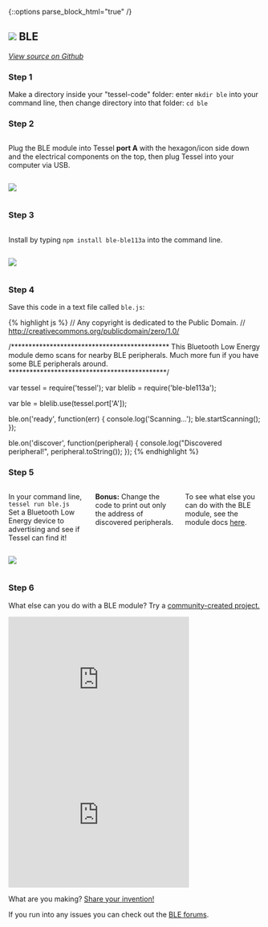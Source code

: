 {::options parse_block_html="true" /}

## <img class="constrain-sm" src="https://s3.amazonaws.com/technicalmachine-assets/fre+assets/modules/ble.png"> BLE

[<i class="fa fa-github"> View source on Github</i>](https://github.com/tessel/ble-ble113a)

### Step 1

Make a directory inside your "tessel-code" folder: enter `mkdir ble` into your command line, then change directory into that folder: `cd ble`

### Step 2

<div class="row">
<div class="large-6 columns">

Plug the BLE module into Tessel **port A** with the hexagon/icon side down and the electrical components on the top, then plug Tessel into your computer via USB.

</div>
<div class="large-6 columns">

![](https://s3.amazonaws.com/technicalmachine-assets/fre+assets/modules_plugged/ble.jpeg)

</div>
</div>

### Step 3

<div class="row">
<div class="large-6 columns">

Install by typing `npm install ble-ble113a` into the command line.

</div>
<div class="large-6 columns">

![](https://s3.amazonaws.com/technicalmachine-assets/fre+assets/modules_corners/ble.jpg)

</div>
</div>

### Step 4

Save this code in a text file called `ble.js`:

{% highlight js %}
// Any copyright is dedicated to the Public Domain.
// http://creativecommons.org/publicdomain/zero/1.0/

/*********************************************
This Bluetooth Low Energy module demo scans
for nearby BLE peripherals. Much more fun if
you have some BLE peripherals around.
*********************************************/

var tessel = require('tessel');
var blelib = require('ble-ble113a');

var ble = blelib.use(tessel.port['A']);

ble.on('ready', function(err) {
  console.log('Scanning...');
  ble.startScanning();
});

ble.on('discover', function(peripheral) {
  console.log("Discovered peripheral!", peripheral.toString());
});
{% endhighlight %}

### Step 5

<div class="row">
<div class="large-6 columns">

In your command line, `tessel run ble.js`  
 Set a Bluetooth Low Energy device to advertising and see if Tessel can find it!  

**Bonus:** Change the code to print out only the address of discovered peripherals.  

To see what else you can do with the BLE module, see the module docs [here](https://github.com/tessel/ble-ble113a).

</div>
<div class="large-6 columns">

![](https://s3.amazonaws.com/technicalmachine-assets/fre+assets/gifs/ble.gif)

</div>
</div>

### Step 6

What else can you do with a BLE module? Try a [community-created project.](http://tessel.io/projects)

<div class="row">
<div class="large-6 columns left">
<iframe frameborder="0" height="270" scrolling="no" src="http://tessel.hackster.io/bobbins/tessel-beacon-demo/embed" width="360"></iframe>
</div>

<div class="large-6 columns left">
<iframe frameborder="0" height="270" scrolling="no" src="http://tessel.hackster.io/ifoundthemeaningoflife/ble-proximity-switch/embed" width="360"></iframe>
</div>
</div>

What are you making? [Share your invention!](http://tessel.hackster.io/)

If you run into any issues you can check out the [BLE forums](http://forums.tessel.io/category/ble).
